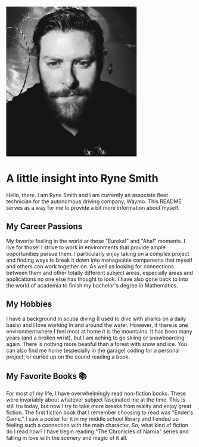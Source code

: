 ![Headshot](diver_ryne.jpg)
# A little insight into Ryne Smith
Hello, there. I am Ryne Smith and I am currently an associate fleet technician for the autonomous driving company, Waymo. This README serves as a way for me to provide a bit more information about myself.

## My Career Passions
My favorite feeling in the world ar those "Eureka!" and "Aha!" moments. I live for those! I strive to work in environments that provide ample ooportunities pursue them. I particularly enjoy taking on a complex project and finding ways to break it down into manageable components that myself and others can work together on. As well as looking for connections between them and other totally different subject areas, especially areas and applications no one else has thought to look. I have also gone back to into the world of academia to finish my bachelor's degree in Mathematics.

## My Hobbies
I have a background in scuba diving (I used to dive with sharks on a daily basis) and I love working in and around the water. However, if there is one environmentwhere I feel most at home it is the mountains. It has been many years (and a broken wrist), but I am aching to go skiing or snowboarding again. There is nothing more beatiful than a forest with snow and ice. You can also find me home (especially in the garage) coding for a personal project, or curled up on the cound reading a book. 

## My Favorite Books :books:
For most of my life, I have overwhelmingly read non-fiction books. These were invariably about whatever subject fascinated me at the time. This is still tru today, but now I try to take more breaks from reality and enjoy great fiction. The first fiction book that I remember choosing to read was "Ender's Game." I saw a poster for it in my middle school library and I ended up feeling such a connection with the main character. So, what kind of fiction do I read now? I have begin reading "The Chronicles of Narnia" series and falling in love with the *scenery* and magic of it all. 
